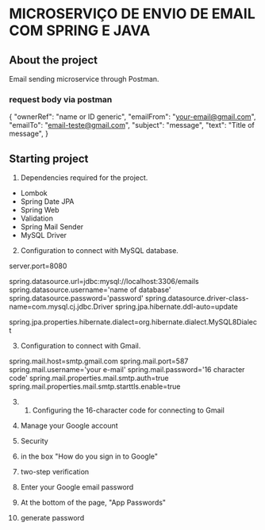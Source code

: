 # MICROSERVIÇO DE ENVIO DE EMAIL COM SPRING E JAVA

## About the project

Email sending microservice through Postman.

### request body via postman

{
    "ownerRef": "name or ID generic",
    "emailFrom": "your-email@gmail.com",
    "emailTo": "email-teste@gmail.com",
    "subject": "message",
    "text": "Title of message",
}

## Starting project

1. Dependencies required for the project.

- Lombok
- Spring Date JPA
- Spring Web
- Validation
- Spring Mail Sender
- MySQL Driver

2. Configuration to connect with MySQL database.

server.port=8080

spring.datasource.url=jdbc:mysql://localhost:3306/emails
spring.datasource.username='name of database'
spring.datasource.password='password'
spring.datasource.driver-class-name=com.mysql.cj.jdbc.Driver
spring.jpa.hibernate.ddl-auto=update

spring.jpa.properties.hibernate.dialect=org.hibernate.dialect.MySQL8Dialect

3. Configuration to connect with Gmail.

spring.mail.host=smtp.gmail.com
spring.mail.port=587
spring.mail.username='your e-mail'
spring.mail.password='16 character code'
spring.mail.properties.mail.smtp.auth=true
spring.mail.properties.mail.smtp.starttls.enable=true

3. 1. Configuring the 16-character code for connecting to Gmail

1. Manage your Google account
2. Security
3. in the box "How do you sign in to Google"
4. two-step verification
5. Enter your Google email password
6. At the bottom of the page, "App Passwords"
7. generate password